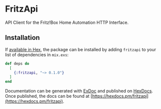 # FritzApi

API Client for the Fritz!Box Home Automation HTTP Interface.

## Installation

If [available in Hex](https://hex.pm/docs/publish), the package can be installed
by adding `fritzapi` to your list of dependencies in `mix.exs`:

```elixir
def deps do
  [
    {:fritzapi, "~> 0.1.0"}
  ]
end
```

Documentation can be generated with [ExDoc](https://github.com/elixir-lang/ex_doc)
and published on [HexDocs](https://hexdocs.pm). Once published, the docs can
be found at [https://hexdocs.pm/fritzapi](https://hexdocs.pm/fritzapi).
